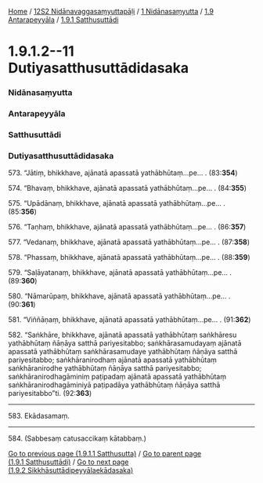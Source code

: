 
[Home](/) / [12S2 Nidānavaggasaṃyuttapāḷi](../../../../12S2.md) / [1 Nidānasaṃyutta](../../../1.md) / [1.9 Antarapeyyāla](../../1.9.md) / [1.9.1 Satthusuttādi](../1.9.1.md)

# 1.9.1.2--11 Dutiyasatthusuttādidasaka

### Nidānasaṃyutta

### Antarapeyyāla

### Satthusuttādi

### Dutiyasatthusuttādidasaka

573\. “Jātiṃ, bhikkhave, ajānatā apassatā yathābhūtaṃ…pe… . (83:**354**)

574\. “Bhavaṃ, bhikkhave, ajānatā apassatā yathābhūtaṃ…pe… . (84:**355**)

575\. “Upādānaṃ, bhikkhave, ajānatā apassatā yathābhūtaṃ…pe… . (85:**356**)

576\. “Taṇhaṃ, bhikkhave, ajānatā apassatā yathābhūtaṃ…pe… . (86:**357**)

577\. “Vedanaṃ, bhikkhave, ajānatā apassatā yathābhūtaṃ…pe… . (87:**358**)

578\. “Phassaṃ, bhikkhave, ajānatā apassatā yathābhūtaṃ…pe… . (88:**359**)

579\. “Saḷāyatanaṃ, bhikkhave, ajānatā apassatā yathābhūtaṃ…pe… . (89:**360**)

580\. “Nāmarūpaṃ, bhikkhave, ajānatā apassatā yathābhūtaṃ…pe… . (90:**361**)

581\. “Viññāṇaṃ, bhikkhave, ajānatā apassatā yathābhūtaṃ…pe… . (91:**362**)

582\. “Saṅkhāre, bhikkhave, ajānatā apassatā yathābhūtaṃ saṅkhāresu yathābhūtaṃ ñāṇāya satthā pariyesitabbo; saṅkhārasamudayaṃ ajānatā apassatā yathābhūtaṃ saṅkhārasamudaye yathābhūtaṃ ñāṇāya satthā pariyesitabbo; saṅkhāranirodhaṃ ajānatā apassatā yathābhūtaṃ saṅkhāranirodhe yathābhūtaṃ ñāṇāya satthā pariyesitabbo; saṅkhāranirodhagāminiṃ paṭipadaṃ ajānatā apassatā yathābhūtaṃ saṅkhāranirodhagāminiyā paṭipadāya yathābhūtaṃ ñāṇāya satthā pariyesitabbo”ti. (92:**363**)

---

583\. Ekādasamaṃ.



---

584\. (Sabbesaṃ catusaccikaṃ kātabbaṃ.)



[Go to previous page (1.9.1.1 Satthusutta)](1.9.1.1.md) / [Go to parent page (1.9.1 Satthusuttādi)](../1.9.1.md) / [Go to next page (1.9.2 Sikkhāsuttādipeyyālaekādasaka)](../1.9.2.md)


